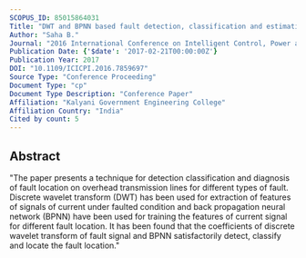 ```yaml
---
SCOPUS_ID: 85015864031
Title: "DWT and BPNN based fault detection, classification and estimation of location of HVAC transmission line"
Author: "Saha B."
Journal: "2016 International Conference on Intelligent Control, Power and Instrumentation, ICICPI 2016"
Publication Date: {'$date': '2017-02-21T00:00:00Z'}
Publication Year: 2017
DOI: "10.1109/ICICPI.2016.7859697"
Source Type: "Conference Proceeding"
Document Type: "cp"
Document Type Description: "Conference Paper"
Affiliation: "Kalyani Government Engineering College"
Affiliation Country: "India"
Cited by count: 5
---
```


## Abstract
"The paper presents a technique for detection classification and diagnosis of fault location on overhead transmission lines for different types of fault. Discrete wavelet transform (DWT) has been used for extraction of features of signals of current under faulted condition and back propagation neural network (BPNN) have been used for training the features of current signal for different fault location. It has been found that the coefficients of discrete wavelet transform of fault signal and BPNN satisfactorily detect, classify and locate the fault location."
